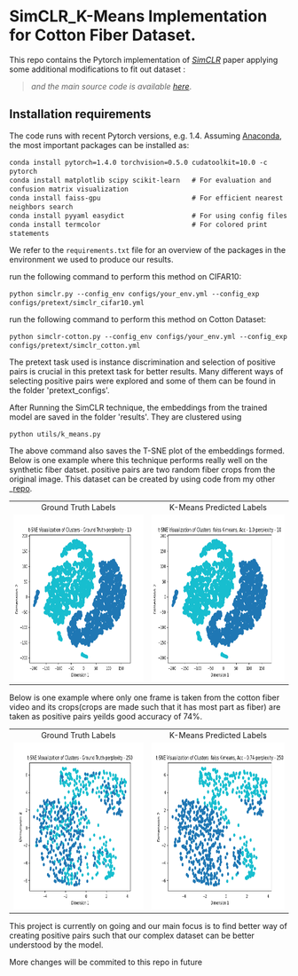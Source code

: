 # SimCLR_K-Means Implementation for Cotton Fiber Dataset.


This repo contains the Pytorch implementation of _[SimCLR](https://arxiv.org/pdf/2002.05709.pdf)_ paper applying some additional modifications to fit out dataset :
> _and the main source code is available [here](https://github.com/wvangansbeke/Unsupervised-Classification/tree/master)_.


## Installation requirements
The code runs with recent Pytorch versions, e.g. 1.4. 
Assuming [Anaconda](https://docs.anaconda.com/anaconda/install/), the most important packages can be installed as:
```shell
conda install pytorch=1.4.0 torchvision=0.5.0 cudatoolkit=10.0 -c pytorch
conda install matplotlib scipy scikit-learn   # For evaluation and confusion matrix visualization
conda install faiss-gpu                       # For efficient nearest neighbors search 
conda install pyyaml easydict                 # For using config files
conda install termcolor                       # For colored print statements
```
We refer to the `requirements.txt` file for an overview of the packages in the environment we used to produce our results.



run the following command to perform this method on CIFAR10:
```shell
python simclr.py --config_env configs/your_env.yml --config_exp configs/pretext/simclr_cifar10.yml
```
run the following command to perform this method on Cotton Dataset:
```shell
python simclr-cotton.py --config_env configs/your_env.yml --config_exp configs/pretext/simclr_cotton.yml
```
The pretext task used is instance discrimination and selection of positive pairs is crucial in this pretext task for better results. Many different ways of selecting positive pairs were explored and some of them can be found in the folder 'pretext_configs'.


After Running the SimCLR technique, the embeddings from the trained model are saved in the folder 'results'. They are clustered using
```shell
python utils/k_means.py
```

The above command also saves the T-SNE plot of the embeddings formed. 
Below is one example where this technique performs really well on the synthetic fiber datset. positive pairs are two random fiber crops from the original image. This dataset can be created by using code from my other _[repo](https://github.com/rahultejagorantala/Synthetic_Fiber).


<table>
  <tr>
    <td align="center">Ground Truth Labels</td>
    <td align="center">K-Means Predicted Labels</td>
  </tr>
  <tr> 
    <td align="center"><img src="https://github.com/rahultejagorantala/Unsupervised_Cotton_Fiber/blob/main/SimCLR%2BK-Means/images/t-SNE-Ground%20Truth-perplexity%20-%2010.png" width=350 height=300 ></td>
    <td align="center"><img src="https://github.com/rahultejagorantala/Unsupervised_Cotton_Fiber/blob/main/SimCLR%2BK-Means/images/t-SNE%20faiss%20K-means%2C%20Acc%20-%201.0-perplexity%20-%2010.png" width=350 height=300 ></td>
  </tr>
 </table>
 

Below is one example where only one frame is taken from the cotton fiber video and its crops(crops are made such that it has most part as fiber) are taken as positive pairs yeilds good accuracy of 74%.

<table>
  <tr>
    <td align="center">Ground Truth Labels</td>
    <td align="center">K-Means Predicted Labels</td>
  </tr>
  <tr> 
    <td align="center"><img src="https://github.com/rahultejagorantala/Unsupervised_Cotton_Fiber/blob/main/SimCLR%2BK-Means/images/t-SNE-Ground%20Truth-perplexity%20-%20250.png" width=350 height=300 ></td>
    <td align="center"><img src="https://github.com/rahultejagorantala/Unsupervised_Cotton_Fiber/blob/main/SimCLR%2BK-Means/images/t-SNE%20faiss%20K-means%2C%20Acc%20-%200.74-perplexity%20-%20250.png" width=350 height=300 ></td>
  </tr>
 </table>


This project is currently on going and our main focus is to find better way of creating positive pairs such that our complex dataset can be better understood by the model.

More changes will be commited to this repo in future
